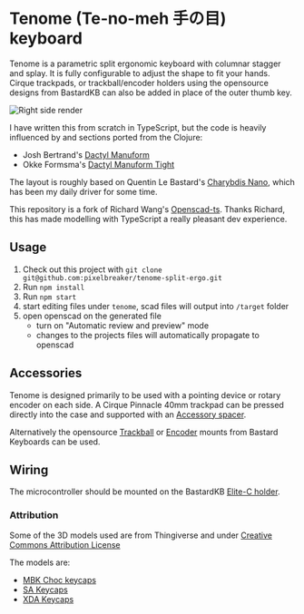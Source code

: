 # Tenome (Te-no-meh 手の目) keyboard

Tenome is a parametric split ergonomic keyboard with columnar stagger and splay. It is fully configurable to adjust the shape to fit your hands. Cirque trackpads, or trackball/encoder holders using the opensource designs from BastardKB can also be added in place of the outer thumb key.

![Right side render](./img/choc-mx.png)

I have written this from scratch in TypeScript, but the code is heavily influenced by and sections ported from the Clojure:

- Josh Bertrand's [Dactyl Manuform](https://github.com/abstracthat/dactyl-manuform)
- Okke Formsma's [Dactyl Manuform Tight](https://github.com/okke-formsma/dactyl-manuform-tight/)

The layout is roughly based on Quentin Le Bastard's [Charybdis Nano](https://github.com/Bastardkb/Charybdis), which has been my daily driver for some time.

This repository is a fork of Richard Wang's [Openscad-ts](https://github.com/richardwa/openscad-ts). Thanks Richard, this has made modelling with TypeScript a really pleasant dev experience.

## Usage

1. Check out this project with `git clone git@github.com:pixelbreaker/tenome-split-ergo.git`
2. Run `npm install`
3. Run `npm start`
4. start editing files under `tenome`, scad files will output into `/target` folder
5. open openscad on the generated file
   - turn on "Automatic review and preview" mode
   - changes to the projects files will automatically propagate to openscad

## Accessories

Tenome is designed primarily to be used with a pointing device or rotary encoder on each side. A Cirque Pinnacle 40mm trackpad can be pressed directly into the case and supported with an [Accessory spacer](./stls/accessory-holder-spacer.stl).

Alternatively the opensource [Trackball](https://github.com/Bastardkb/Charybdis) or [Encoder](https://github.com/Bastardkb/Charybdis-EC11) mounts from Bastard Keyboards can be used.

## Wiring

The microcontroller should be mounted on the BastardKB [Elite-C holder](https://github.com/Bastardkb/Elite-C-holder).

### Attribution

Some of the 3D models used are from Thingiverse and under [Creative Commons Attribution License](https://creativecommons.org/licenses/by-nc/4.0/)

The models are:

- [MBK Choc keycaps](https://www.thingiverse.com/thing:4564253)
- [SA Keycaps](https://www.thingiverse.com/thing:4283287)
- [XDA Keycaps](https://www.thingiverse.com/thing:4593219/files)
